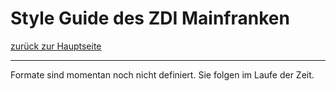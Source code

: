 # Style Guide des ZDI Mainfranken
[zurück zur Hauptseite](Readme.md)

---

Formate sind momentan noch nicht definiert. Sie folgen im Laufe der Zeit.